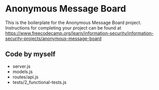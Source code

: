 # Anonymous Message Board

This is the boilerplate for the Anonymous Message Board project. Instructions for completing your project can be found at https://www.freecodecamp.org/learn/information-security/information-security-projects/anonymous-message-board

## Code by myself
- server.js
- models.js
- routes/api.js
- tests/2_functional-tests.js
